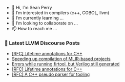 - 👋 Hi, I’m Sean Perry
- 👀 I’m interested in compilers (c++, COBOL, llvm)
- 🌱 I’m currently learning ...
- 💞️ I’m looking to collaborate on ...
- 📫 How to reach me ...

<!---
s66perry/s66perry is a ✨ special ✨ repository because its `README.md` (this file) appears on your GitHub profile.
You can click the Preview link to take a look at your changes.
--->
### 📕 Latest LLVM Discourse Posts

<!-- DISCOURSE-LLVM:START -->
- [[RFC] Lifetime annotations for C++](https://discourse.llvm.org/t/rfc-lifetime-annotations-for-c/61377#post_6)
- [Speeding up compilation of MLIR-based projects](https://discourse.llvm.org/t/speeding-up-compilation-of-mlir-based-projects/60869#post_18)
- [Errors while running firtool, but Verilog still generated](https://discourse.llvm.org/t/errors-while-running-firtool-but-verilog-still-generated/61416#post_3)
- [[RFC] Lifetime annotations for C++](https://discourse.llvm.org/t/rfc-lifetime-annotations-for-c/61377#post_5)
- [[RFC] A C++ pseudo parser for tooling](https://discourse.llvm.org/t/rfc-a-c-pseudo-parser-for-tooling/59217?page=3#post_52)
<!-- DISCOURSE-LLVM:END -->
